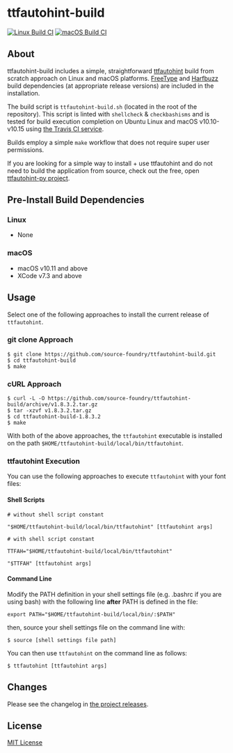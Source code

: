 
# ttfautohint-build  

[![Linux Build CI](https://github.com/source-foundry/ttfautohint-build/actions/workflows/linux-ci.yml/badge.svg)](https://github.com/source-foundry/ttfautohint-build/actions/workflows/linux-ci.yml)
[![macOS Build CI](https://github.com/source-foundry/ttfautohint-build/actions/workflows/macos-ci.yml/badge.svg)](https://github.com/source-foundry/ttfautohint-build/actions/workflows/macos-ci.yml)

## About

ttfautohint-build includes a simple, straightforward [ttfautohint](https://www.freetype.org/ttfautohint/) build from scratch approach on Linux and macOS platforms.  [FreeType](https://www.freetype.org/) and [Harfbuzz](https://github.com/behdad/harfbuzz) build dependencies (at appropriate release versions) are included in the installation.

The build script is `ttfautohint-build.sh` (located in the root of the repository).  This script is linted with `shellcheck` & `checkbashisms` and is tested for build execution completion on Ubuntu Linux and macOS v10.10-v10.15 using [the Travis CI service](https://travis-ci.org/source-foundry/ttfautohint-build).

Builds employ a simple `make` workflow that does not require super user permissions.

If you are looking for a simple way to install + use ttfautohint and do not need to build the application from source, check out the free, open [ttfautohint-py project](https://github.com/fonttools/ttfautohint-py).

## Pre-Install Build Dependencies

### Linux

- None

### macOS

- macOS v10.11 and above
- XCode v7.3 and above

## Usage

Select one of the following approaches to install the current release of `ttfautohint`.

### git clone Approach

```
$ git clone https://github.com/source-foundry/ttfautohint-build.git
$ cd ttfautohint-build
$ make
```

### cURL Approach

```
$ curl -L -O https://github.com/source-foundry/ttfautohint-build/archive/v1.8.3.2.tar.gz
$ tar -xzvf v1.8.3.2.tar.gz
$ cd ttfautohint-build-1.8.3.2
$ make
```

With both of the above approaches, the `ttfautohint` executable is installed on the path `$HOME/ttfautohint-build/local/bin/ttfautohint`.

### ttfautohint Execution

You can use the following approaches to execute `ttfautohint` with your font files:

#### Shell Scripts


```
# without shell script constant

"$HOME/ttfautohint-build/local/bin/ttfautohint" [ttfautohint args]
```

```
# with shell script constant

TTFAH="$HOME/ttfautohint-build/local/bin/ttfautohint"

"$TTFAH" [ttfautohint args]
```

#### Command Line

Modify the PATH definition in your shell settings file (e.g. .bashrc if you are using bash) with the following line **after** PATH is defined in the file:

```
export PATH="$HOME/ttfautohint-build/local/bin/:$PATH"
```

then, source your shell settings file on the command line with:

```
$ source [shell settings file path]
```

You can then use `ttfautohint` on the command line as follows:

```
$ ttfautohint [ttfautohint args]
```

## Changes

Please see the changelog in [the project releases](https://github.com/source-foundry/ttfautohint-build/releases).

## License

[MIT License](LICENSE)
